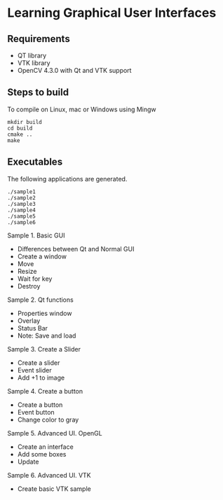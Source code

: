 # Learning Graphical User Interfaces 

## Requirements

- QT library
- VTK library
- OpenCV 4.3.0 with Qt and VTK support

## Steps to build

To compile on Linux, mac or Windows using Mingw

```
mkdir build
cd build
cmake ..
make
```

## Executables

The following applications are generated.

```
./sample1
./sample2
./sample3
./sample4
./sample5
./sample6
```

Sample 1. Basic GUI
- Differences between Qt and Normal GUI
- Create a window
- Move
- Resize
- Wait for key
- Destroy

Sample 2. Qt functions
- Properties window
- Overlay
- Status Bar
- Note: Save and load

Sample 3. Create a Slider
- Create a slider
- Event slider
- Add +1 to image

Sample 4. Create a button
- Create a button
- Event button
- Change color to gray

Sample 5. Advanced UI. OpenGL
- Create an interface
- Add some boxes
- Update

Sample 6. Advanced UI. VTK
- Create basic VTK sample

